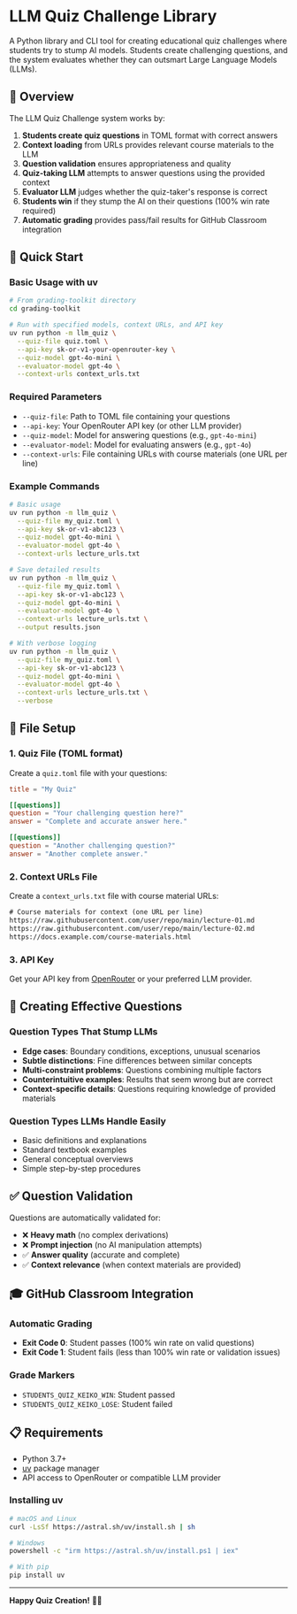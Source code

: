 # LLM Quiz Challenge Library

A Python library and CLI tool for creating educational quiz challenges where students try to stump AI models. Students create challenging questions, and the system evaluates whether they can outsmart Large Language Models (LLMs).

## 🎯 Overview

The LLM Quiz Challenge system works by:
1. **Students create quiz questions** in TOML format with correct answers
2. **Context loading** from URLs provides relevant course materials to the LLM
3. **Question validation** ensures appropriateness and quality
4. **Quiz-taking LLM** attempts to answer questions using the provided context
5. **Evaluator LLM** judges whether the quiz-taker's response is correct
6. **Students win** if they stump the AI on their questions (100% win rate required)
7. **Automatic grading** provides pass/fail results for GitHub Classroom integration

## 🚀 Quick Start

### Basic Usage with uv

```bash
# From grading-toolkit directory
cd grading-toolkit

# Run with specified models, context URLs, and API key
uv run python -m llm_quiz \
  --quiz-file quiz.toml \
  --api-key sk-or-v1-your-openrouter-key \
  --quiz-model gpt-4o-mini \
  --evaluator-model gpt-4o \
  --context-urls context_urls.txt
```

### Required Parameters

- `--quiz-file`: Path to TOML file containing your questions
- `--api-key`: Your OpenRouter API key (or other LLM provider)
- `--quiz-model`: Model for answering questions (e.g., `gpt-4o-mini`)
- `--evaluator-model`: Model for evaluating answers (e.g., `gpt-4o`)
- `--context-urls`: File containing URLs with course materials (one URL per line)

### Example Commands

```bash
# Basic usage
uv run python -m llm_quiz \
  --quiz-file my_quiz.toml \
  --api-key sk-or-v1-abc123 \
  --quiz-model gpt-4o-mini \
  --evaluator-model gpt-4o \
  --context-urls lecture_urls.txt

# Save detailed results
uv run python -m llm_quiz \
  --quiz-file my_quiz.toml \
  --api-key sk-or-v1-abc123 \
  --quiz-model gpt-4o-mini \
  --evaluator-model gpt-4o \
  --context-urls lecture_urls.txt \
  --output results.json

# With verbose logging
uv run python -m llm_quiz \
  --quiz-file my_quiz.toml \
  --api-key sk-or-v1-abc123 \
  --quiz-model gpt-4o-mini \
  --evaluator-model gpt-4o \
  --context-urls lecture_urls.txt \
  --verbose
```

## 📁 File Setup

### 1. Quiz File (TOML format)
Create a `quiz.toml` file with your questions:

```toml
title = "My Quiz"

[[questions]]
question = "Your challenging question here?"
answer = "Complete and accurate answer here."

[[questions]]
question = "Another challenging question?"
answer = "Another complete answer."
```

### 2. Context URLs File
Create a `context_urls.txt` file with course material URLs:

```txt
# Course materials for context (one URL per line)
https://raw.githubusercontent.com/user/repo/main/lecture-01.md
https://raw.githubusercontent.com/user/repo/main/lecture-02.md
https://docs.example.com/course-materials.html
```

### 3. API Key
Get your API key from [OpenRouter](https://openrouter.ai/) or your preferred LLM provider.

## 🎯 Creating Effective Questions

### Question Types That Stump LLMs
- **Edge cases**: Boundary conditions, exceptions, unusual scenarios
- **Subtle distinctions**: Fine differences between similar concepts
- **Multi-constraint problems**: Questions combining multiple factors
- **Counterintuitive examples**: Results that seem wrong but are correct
- **Context-specific details**: Questions requiring knowledge of provided materials

### Question Types LLMs Handle Easily
- Basic definitions and explanations
- Standard textbook examples
- General conceptual overviews
- Simple step-by-step procedures

## ✅ Question Validation

Questions are automatically validated for:
- ❌ **Heavy math** (no complex derivations)
- ❌ **Prompt injection** (no AI manipulation attempts)
- ✅ **Answer quality** (accurate and complete)
- ✅ **Context relevance** (when context materials are provided)

## 🎓 GitHub Classroom Integration

### Automatic Grading
- **Exit Code 0**: Student passes (100% win rate on valid questions)
- **Exit Code 1**: Student fails (less than 100% win rate or validation issues)

### Grade Markers
- `STUDENTS_QUIZ_KEIKO_WIN`: Student passed
- `STUDENTS_QUIZ_KEIKO_LOSE`: Student failed

## 📋 Requirements

- Python 3.7+
- [uv](https://docs.astral.sh/uv/) package manager
- API access to OpenRouter or compatible LLM provider

### Installing uv
```bash
# macOS and Linux
curl -LsSf https://astral.sh/uv/install.sh | sh

# Windows
powershell -c "irm https://astral.sh/uv/install.ps1 | iex"

# With pip
pip install uv
```

---

**Happy Quiz Creation!** 🎯🤖